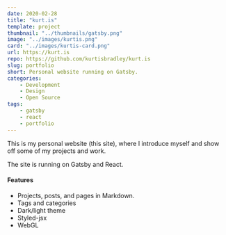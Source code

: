 ```yaml
---
date: 2020-02-28
title: "kurt.is"
template: project
thumbnail: "../thumbnails/gatsby.png"
image: "../images/kurtis.png"
card: "../images/kurtis-card.png"
url: https://kurt.is
repo: https://github.com/kurtisbradley/kurt.is
slug: portfolio
short: Personal website running on Gatsby.
categories:
    - Development
    - Design
    - Open Source
tags:
    - gatsby
    - react
    - portfolio
---
```


This is my personal website (this site), where I introduce myself and show off some of my projects and work.

The site is running on Gatsby and React.

#### Features

- Projects, posts, and pages in Markdown.
- Tags and categories
- Dark/light theme
- Styled-jsx
- WebGL
